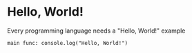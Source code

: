 # Hello, World!

Every programming language needs a "Hello, World!" example

    main func: console.log("Hello, World!")
